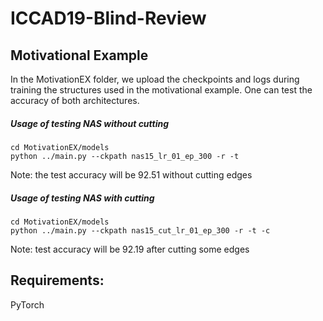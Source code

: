 # ICCAD19-Blind-Review

## Motivational Example

In the MotivationEX folder, we upload the checkpoints and logs during training the structures used in the motivational example.
One can test the accuracy of both architectures.

##### Usage of testing NAS without cutting
```
cd MotivationEX/models
python ../main.py --ckpath nas15_lr_01_ep_300 -r -t
```
Note: the test accuracy will be 92.51 without cutting edges


##### Usage of testing NAS with cutting
```
cd MotivationEX/models
python ../main.py --ckpath nas15_cut_lr_01_ep_300 -r -t -c
```
Note: test accuracy will be 92.19 after cutting some edges

## Requirements:

PyTorch 
